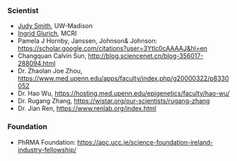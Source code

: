 ### Scientist

* [Judy Smith](https://mmi.wisc.edu/staff/smith-judith-judy/), UW-Madison
* [Ingrid Glurich](https://www.marshfieldresearch.org/profiles/5891), MCRI
* Pamela J Hornby, Janssen, Johnson& Johnson: https://scholar.google.com/citations?user=3Ytlc0cAAAAJ&hl=en
* Changquan Calvin Sun, http://blog.sciencenet.cn/blog-356017-288094.html
* Dr. Zhaolan Joe Zhou, https://www.med.upenn.edu/apps/faculty/index.php/g20000322/p8330052
* Dr. Hao Wu, https://hosting.med.upenn.edu/epigenetics/faculty/hao-wu/
* Dr. Rugang Zhang, https://wistar.org/our-scientists/rugang-zhang
* Dr. Jian Ren, https://www.renlab.org/index.html

### Foundation

 * PhRMA Foundation: https://apc.ucc.ie/science-foundation-ireland-industry-fellowship/
